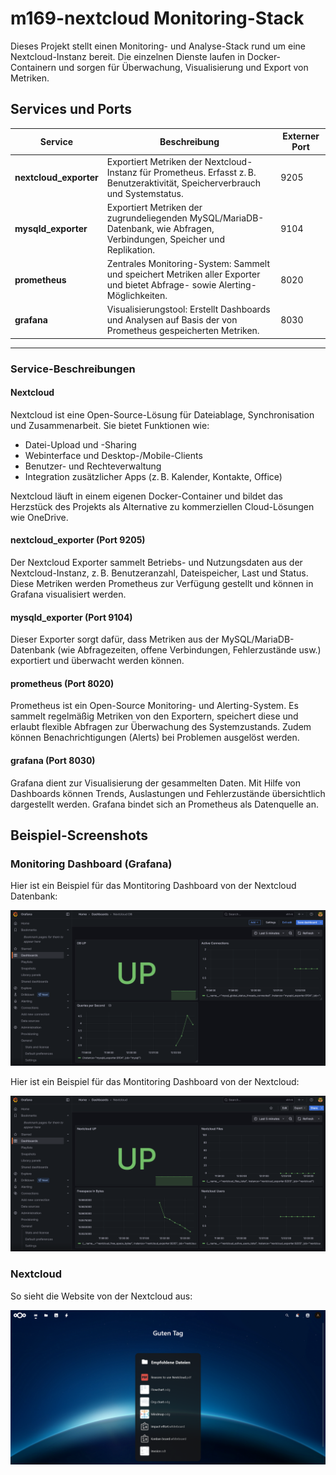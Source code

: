 # m169-nextcloud Monitoring-Stack

Dieses Projekt stellt einen Monitoring- und Analyse-Stack rund um eine Nextcloud-Instanz bereit. Die einzelnen Dienste laufen in Docker-Containern und sorgen für Überwachung, Visualisierung und Export von Metriken.

## Services und Ports

| Service              | Beschreibung                                                                                                                     | Externer Port |
|----------------------|----------------------------------------------------------------------------------------------------------------------------------|---------------|
| **nextcloud_exporter** | Exportiert Metriken der Nextcloud-Instanz für Prometheus. Erfasst z. B. Benutzeraktivität, Speicherverbrauch und Systemstatus.   | 9205          |
| **mysqld_exporter**    | Exportiert Metriken der zugrundeliegenden MySQL/MariaDB-Datenbank, wie Abfragen, Verbindungen, Speicher und Replikation.         | 9104          |
| **prometheus**         | Zentrales Monitoring-System: Sammelt und speichert Metriken aller Exporter und bietet Abfrage- sowie Alerting-Möglichkeiten.     | 8020          |
| **grafana**            | Visualisierungstool: Erstellt Dashboards und Analysen auf Basis der von Prometheus gespeicherten Metriken.                       | 8030          |

---

### Service-Beschreibungen

#### Nextcloud
Nextcloud ist eine Open-Source-Lösung für Dateiablage, Synchronisation und Zusammenarbeit. Sie bietet Funktionen wie:
- Datei-Upload und -Sharing
- Webinterface und Desktop-/Mobile-Clients
- Benutzer- und Rechteverwaltung
- Integration zusätzlicher Apps (z. B. Kalender, Kontakte, Office)

Nextcloud läuft in einem eigenen Docker-Container und bildet das Herzstück des Projekts als Alternative zu kommerziellen Cloud-Lösungen wie OneDrive.

#### nextcloud_exporter (Port 9205)
Der Nextcloud Exporter sammelt Betriebs- und Nutzungsdaten aus der Nextcloud-Instanz, z. B. Benutzeranzahl, Dateispeicher, Last und Status. Diese Metriken werden Prometheus zur Verfügung gestellt und können in Grafana visualisiert werden.

#### mysqld_exporter (Port 9104)
Dieser Exporter sorgt dafür, dass Metriken aus der MySQL/MariaDB-Datenbank (wie Abfragezeiten, offene Verbindungen, Fehlerzustände usw.) exportiert und überwacht werden können.

#### prometheus (Port 8020)
Prometheus ist ein Open-Source Monitoring- und Alerting-System. Es sammelt regelmäßig Metriken von den Exportern, speichert diese und erlaubt flexible Abfragen zur Überwachung des Systemzustands. Zudem können Benachrichtigungen (Alerts) bei Problemen ausgelöst werden.

#### grafana (Port 8030)
Grafana dient zur Visualisierung der gesammelten Daten. Mit Hilfe von Dashboards können Trends, Auslastungen und Fehlerzustände übersichtlich dargestellt werden. Grafana bindet sich an Prometheus als Datenquelle an.

## Beispiel-Screenshots

### Monitoring Dashboard (Grafana)

Hier ist ein Beispiel für das Montitoring Dashboard von der Nextcloud Datenbank:

![Monitoring Dashboard](screenshots/Screenshot%202025-06-22%20at%2012-03-00%20Nextcloud%20DB%20-%20Dashboards%20-%20Grafana.png)

Hier ist ein Beispiel für das Montitoring Dashboard von der Nextcloud:

![Monitoring Dashboard](screenshots/Screenshot%202025-06-22%20at%2012-03-34%20Nextcloud%20-%20Dashboards%20-%20Grafana.png)

### Nextcloud

So sieht die Website von der Nextcloud aus:

![Monitoring Dashboard](screenshots/Screenshot%202025-06-22%20at%2013-09-58%20Dashboard%20-%20Nextcloud.png)

